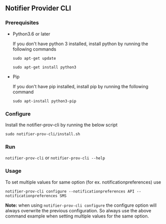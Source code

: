 ## Notifier Provider CLI

### Prerequisites

* Python3.6 or later

    If you don't have python 3 installed, install python by running the following commands
  
    ```sudo apt-get update```

    ```sudo apt-get install python3```


* Pip

    If you don't have pip installed, install pip by running the following command
  
    ```sudo apt-install python3-pip```

### Configure

Install the notifier-prov-cli by running the below script 

```sudo notifier-prov-cli/install.sh``` 


### Run

 ```notifier-prov-cli``` or ```notifier-prov-cli --help```

### Usage

   To set multiple values for same option (for ex. notificationpreferences) use

```notifier-prov-cli configure --notificationpreferences API --notificationpreferences SMS```

**Note:** when using ```notifier-prov-cli configure``` the configure option will always overwrite the previous configuration. So always use the above command example when setting multiple values for the same option.
